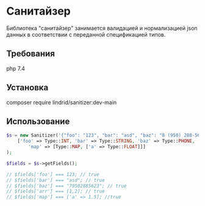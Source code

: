 # Санитайзер
Библиотека "санитайзер" занимается валидацией и нормализацией json данных в соответствии с переданной спецификацией типов.

## Требования
php 7.4

## Установка
composer require lindrid/sanitizer:dev-main 

## Использование
```php
$s = new Sanitizer('{"foo": "123", "bar": "asd", "baz": "8 (950) 288-56-23", "arr": [1, 2], "map": {"a": 1.5}',
    ['foo' => Type::INT, 'bar' => Type::STRING, 'baz' => Type::PHONE, 'arr' => [Type::ARRAY, Type::INT],
        'map' => [Type::MAP, ['a' => Type::FLOAT]]]
);

$fields = $s->getFields();

// $fields['foo'] === 123; // true
// $fields['bar'] === "asd"; // true
// $fields['baz'] === "79502885623"; // true
// $fields['arr'] === [1,2]; // true
// $fields['map'] === ['a' => 1.5]; //true
```
